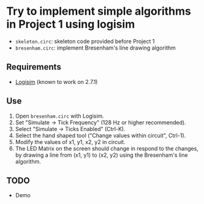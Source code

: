 # Try to implement simple algorithms in Project 1 using logisim
* `skeleton.circ`: skeleton code provided before Project 1
* `bresenham.circ`: implement Bresenham's line drawing algorithm

## Requirements
* [Logisim](http://www.cburch.com/logisim/index.html) (known to work on 2.7.1)

## Use
1. Open `bresenham.circ` with Logisim. 
2. Set "Simulate -> Tick Frequency" (128 Hz or higher recommended). 
3. Select "Simulate -> Ticks Enabled" (Ctrl-K). 
4. Select the hand shaped tool ("Change values within circuit", Ctrl-1). 
5. Modify the values of x1, y1, x2, y2 in circuit. 
6. The LED Matrix on the screen should change in respond to the changes, by
	drawing a line from (x1, y1) to (x2, y2) using the Bresenham's line
	algorithm. 

## TODO
* Demo

